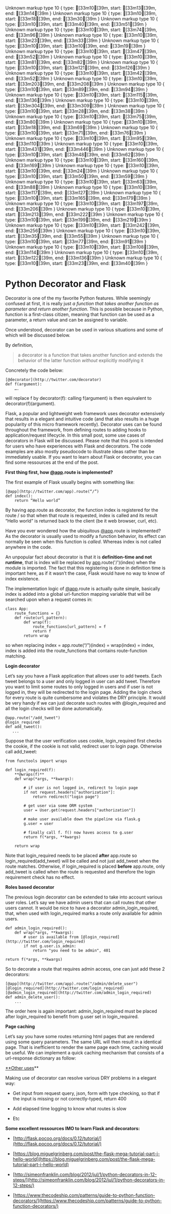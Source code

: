 Unknown markup type 10 { type: [33m10[39m, start: [33m13[39m, end: [33m14[39m }
Unknown markup type 10 { type: [33m10[39m, start: [33m18[39m, end: [33m30[39m }
Unknown markup type 10 { type: [33m10[39m, start: [33m40[39m, end: [33m51[39m }
Unknown markup type 10 { type: [33m10[39m, start: [33m74[39m, end: [33m96[39m }
Unknown markup type 10 { type: [33m10[39m, start: [33m23[39m, end: [33m33[39m }
Unknown markup type 10 { type: [33m10[39m, start: [33m10[39m, end: [33m19[39m }
Unknown markup type 10 { type: [33m10[39m, start: [33m47[39m, end: [33m52[39m }
Unknown markup type 10 { type: [33m10[39m, start: [33m81[39m, end: [33m82[39m }
Unknown markup type 10 { type: [33m10[39m, start: [33m121[39m, end: [33m126[39m }
Unknown markup type 10 { type: [33m10[39m, start: [33m42[39m, end: [33m52[39m }
Unknown markup type 10 { type: [33m10[39m, start: [33m203[39m, end: [33m208[39m }
Unknown markup type 10 { type: [33m10[39m, start: [33m89[39m, end: [33m94[39m }
Unknown markup type 10 { type: [33m10[39m, start: [33m115[39m, end: [33m136[39m }
Unknown markup type 10 { type: [33m10[39m, start: [33m304[39m, end: [33m309[39m }
Unknown markup type 10 { type: [33m10[39m, start: [33m28[39m, end: [33m38[39m }
Unknown markup type 10 { type: [33m10[39m, start: [33m75[39m, end: [33m80[39m }
Unknown markup type 10 { type: [33m10[39m, start: [33m18[39m, end: [33m69[39m }
Unknown markup type 10 { type: [33m10[39m, start: [33m71[39m, end: [33m76[39m }
Unknown markup type 10 { type: [33m10[39m, start: [33m95[39m, end: [33m110[39m }
Unknown markup type 10 { type: [33m10[39m, start: [33m431[39m, end: [33m446[39m }
Unknown markup type 10 { type: [33m10[39m, start: [33m48[39m, end: [33m62[39m }
Unknown markup type 10 { type: [33m10[39m, start: [33m160[39m, end: [33m169[39m }
Unknown markup type 10 { type: [33m10[39m, start: [33m10[39m, end: [33m24[39m }
Unknown markup type 10 { type: [33m10[39m, start: [33m50[39m, end: [33m59[39m }
Unknown markup type 10 { type: [33m10[39m, start: [33m63[39m, end: [33m88[39m }
Unknown markup type 10 { type: [33m10[39m, start: [33m117[39m, end: [33m127[39m }
Unknown markup type 10 { type: [33m10[39m, start: [33m165[39m, end: [33m179[39m }
Unknown markup type 10 { type: [33m10[39m, start: [33m197[39m, end: [33m206[39m }
Unknown markup type 10 { type: [33m10[39m, start: [33m213[39m, end: [33m222[39m }
Unknown markup type 10 { type: [33m10[39m, start: [33m199[39m, end: [33m219[39m }
Unknown markup type 10 { type: [33m10[39m, start: [33m242[39m, end: [33m256[39m }
Unknown markup type 10 { type: [33m10[39m, start: [33m35[39m, end: [33m55[39m }
Unknown markup type 10 { type: [33m10[39m, start: [33m77[39m, end: [33m91[39m }
Unknown markup type 10 { type: [33m10[39m, start: [33m108[39m, end: [33m114[39m }
Unknown markup type 10 { type: [33m10[39m, start: [33m122[39m, end: [33m136[39m }
Unknown markup type 10 { type: [33m10[39m, start: [33m23[39m, end: [33m40[39m }

# Python Decorator and Flask



Decorator is one of the my favorite Python features. While seemingly confused at first, it is really just *a function that takes another function as parameter and return another function*. This is possible because in Python, function is a first-class citizen, meaning that function can be used as a parameter, a return value and can be assigned to variable.

Once understood, decorator can be used in various situations and some of which will be discussed below.

By definition,
> a decorator is a function that takes another function and extends the behavior of the latter function *without* explicitly modifying it

Concretely the code below:

    [@decorator](http://twitter.com/decorator)
    def f(argument):
        ….

will replace f by decorator(f): calling f(argument) is then equivalent to decorator(f)(argument).

Flask, a popular and lightweight web framework uses decorator extensively that results in a elegant and intuitive code (and that also results in a huge popularity of this micro framework recently). Decorator uses can be found throughout the framework, from defining routes to adding hooks to application/request lifecycle. In this small post, some use cases of decorators in Flask will be discussed. Please note that this post is intended for users who have experiences with Flask and decorators. The code examples are also mostly pseudocode to illustrate ideas rather than be immediately usable. If you want to learn about Flask or decorator, you can find some ressources at the end of the post.

**First thing first, how [@app](http://twitter.com/app).route is implemented?**

The first example of Flask usually begins with something like:

    [@app](http://twitter.com/app).route(“/”)
    def index():
        return “Hello world”
    

By having app.route as decorator, the function index is registered for the route / so that when that route is requested, index is called and its result “Hello world” is returned back to the client (be it web browser, curl, etc).

Have you ever wondered how the ubiquitous [@app](http://twitter.com/app).route is implemented? As the decorator is usually used to modify a function behavior, its effect can normally be seen when this function is *called*. Whereas index is not called anywhere in the code.

An unpopular fact about decorator is that it is **definition-time and not runtime**, that is index will be replaced by [app](http://twitter.com/app).route('/')(index) when the module is imported. The fact that this registering is done in definition time is important here, as if it wasn’t the case, Flask would have no way to know of index existence.

The implementation logic of [@app](http://twitter.com/app).route is actually quite simple, basically index is added into a global url-function mapping variable that will be searched upon when a request comes in:

    class App:
        route_functions = {}
        def route(url_pattern):
            def wrap(f):
                route_functions[url_pattern] = f
                return f
            return wrap

so when replacing index = app.route(“/”)(index) = wrap(index) = index, index is added into the route_functions that contains route-function matching.

**Login decorator**

Let’s say you have a Flask application that allows user to add tweets. Each tweet belongs to a user and only logged in user can add tweet. Therefore you want to limit some routes to only logged in users and if user is not logged in, they will be redirected to the login page. Adding the login check for every route is quite cumbersome and violates the DRY principle. It would be very handy if we can just decorate such routes with @login_required and all the login checks will be done automatically.

    @app.route("/add_tweet")
    @login_required
    def add_tweet():
       ...

Suppose that the user verification uses cookie, login_required first checks the cookie, if the cookie is not valid, redirect user to login page. Otherwise call add_tweet:

    from functools import wraps

    def login_required(f):
        **@wraps(f)**
        def wrap(*args, **kwargs):

            # if user is not logged in, redirect to login page      
            if not request.headers["authorization"]:
                return redirect("login page")

            # get user via some ORM system
            user = User.get(request.headers["authorization"])

            # make user available down the pipeline via flask.g
            g.user = user

            # finally call f. f() now haves access to g.user
            return f(*args, **kwargs)
       
        return wrap

Note that login_required needs to be placed **after** app.route so login_required(add_tweet) will be called and not just add_tweet when the route matches. Otherwise, if login_required is placed **before** app.route, only add_tweet is called when the route is requested and therefore the login requirement check has no effect.

**Roles based decorator**

The previous login decorator can be extended to take into account various user roles. Let’s say we have admin users that can call routes that other users cannot. It would be nice to have a decorator admin_login_required, that, when used with login_required marks a route only available for admin users.

    def admin_login_required():
        def wrap(*args, **kwargs):
            # user is available from [@login_required](http://twitter.com/login_required)
            if not g.user.is_admin:
                return "you need to be admin", 401

    return f(*args, **kwargs)

So to decorate a route that requires admin access, one can just add these 2 decorators:

    [@app](http://twitter.com/app).route("/admin/delete_user")
    [@login_required](http://twitter.com/login_required)
    [@admin_login_required](http://twitter.com/admin_login_required)
    def admin_delete_user():
        ...

The order here is again important: admin_login_required must be placed after login_required to benefit from g.user set in login_required.

**Page caching**

Let’s say you have some routes returning html pages that are rendered using some query parameters. The same URL will then result in a identical page. That is inefficient to render the same page each time, caching would be useful. We can implement a quick caching mechanism that consists of a url-response dictionary as follow:

[**Other uses](http://twitter.com/admin_login_required)**

Making use of decorator can resolve various DRY problems in a elegant way:

* Get input from request query, json, form with type checking, so that if the input is missing or not correctly-typed, return 400

* Add elapsed time logging to know what routes is slow

* Etc

**Some excellent ressources IMO to learn Flask and decorators:**

* [http://flask.pocoo.org/docs/0.12/tutorial/](http://flask.pocoo.org/docs/0.12/tutorial/)

* [https://blog.miguelgrinberg.com/post/the-flask-mega-tutorial-part-i-hello-world](https://blog.miguelgrinberg.com/post/the-flask-mega-tutorial-part-i-hello-world)

* [http://simeonfranklin.com/blog/2012/jul/1/python-decorators-in-12-steps/](http://simeonfranklin.com/blog/2012/jul/1/python-decorators-in-12-steps/)

* [https://www.thecodeship.com/patterns/guide-to-python-function-decorators/](https://www.thecodeship.com/patterns/guide-to-python-function-decorators/)
